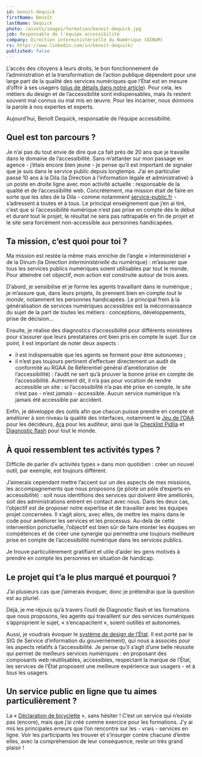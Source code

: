 ```yaml
---
id: benoit-dequick
firstName: Benoît
lastName: Dequick
photo: /assets/images/formation/benoit-dequick.jpg
job: Responsable de l'équipe accessibilité
company: Direction interministérielle du Numérique (DINUM)
rs: https://www.linkedin.com/in/benoit-dequick/
published: false
---
```


<p class="fr-text--lead">L’accès des citoyens à leurs droits, le bon fonctionnement de l’administration et la transformation de l’action publique dépendent pour une large part de la qualité des services numériques que l’État est en mesure d’offrir à ses usagers (<a href="/articles/2024-04-29-nos-experts-ont-la-parole/">plus de détails dans notre article</a>). Pour cela, les métiers du design et de l’accessibilité sont indispensables, mais ils restent souvent mal connus ou mal mis en œuvre. Pour les incarner, nous donnons la parole à nos expertes et experts.</p>

<p class="fr-text--lead">Aujourd’hui, Benoît Dequick, responsable de l’équipe accessibilité.</p>

<h2 class="fr-h6">Quel est ton parcours&nbsp;?</h2>

Je n’ai pas du tout envie de dire que ça fait près de 20 ans que je travaille dans le domaine de l’accessibilité. Sans m’attarder sur mon passage en agence -&nbsp;j’étais encore bien jeune&nbsp;- je pense qu’il est important de signaler que je suis dans le service public depuis longtemps. J’ai en particulier passé 10 ans à la Dila (la Direction à l’information légale et administrative) à un poste en droite ligne avec mon activité actuelle&nbsp;: responsable de la qualité et de l’accessibilité web. Concrètement, ma mission était de faire en sorte que les sites de la Dila -&nbsp;comme notamment <a href="https://service-public.fr">service-public.fr</a>&nbsp;- s’adressent à toutes et à tous. Le principal enseignement que j’en ai tiré, c’est que si l’accessibilité numérique n’est pas prise en compte dès le début et durant tout le projet, le résultat ne sera pas rattrapable en fin de projet et le site sera forcément non-accessible aux personnes handicapées.

<h2 class="fr-h6">Ta mission, c’est quoi pour toi&nbsp;?</h2>

Ma mission est restée la même mais enrichie de l’angle «&nbsp;interministériel&nbsp;» de la Dinum (la Direction *interministérielle* du numérique)&nbsp;: m’assurer que tous les services publics numériques soient utilisables par tout le monde. Pour atteindre cet objectif, mon action est construite autour de trois axes.

D’abord, je sensibilise et je forme les agents travaillant dans le numérique&nbsp;; je m’assure que, dans leurs projets, ils prennent bien en compte *tout le monde*, notamment les personnes handicapées. Le principal frein à la généralisation de services numériques accessibles est la méconnaissance du sujet de la part de toutes les métiers&nbsp;: conceptions, développements, prise de décision…

Ensuite, je réalise des diagnostics d’accessibilité pour différents ministères pour s’assurer que leurs prestataires ont bien pris en compte le sujet. Sur ce point, il est important de noter deux aspects&nbsp;: 

- il est indispensable que les agents se forment pour être autonomes&nbsp;;
- il n’est pas toujours pertinent d’effectuer directement un audit de conformité au RGAA (le Référentiel général d’amélioration de l’accessibilité)&nbsp;: l’audit ne sert qu’à prouver la bonne prise en compte de l’accessibilité. Autrement dit, il n’a pas pour vocation de rendre accessible un site&nbsp;: si l’accessibilité n’a pas été prise en compte, le site n’est pas -&nbsp;n’est *jamais*&nbsp;- accessible. Aucun service numérique n’a jamais été accessible par accident.

Enfin, je développe des outils afin que chacun puisse prendre en compte et améliorer à son niveau la qualité des interfaces, notamment le <a href="https://design.numerique.gouv.fr/outils/jeu-de-oaa/">Jeu de l’OAA</a> pour les décideurs, <a href="https://ara.numerique.gouv.fr/">Ara</a> pour les auditeur, ainsi que la <a href="https://design.numerique.gouv.fr/outils/checklist-pidila/">Checklist Pidila</a> et <a href="https://design.numerique.gouv.fr/outils/diagnostic-flash">Diagnostic flash</a> pour tout le monde.

<h2 class="fr-h6">À quoi ressemblent tes activités types&nbsp;?</h2>

Difficile de parler d’«&nbsp;activités types&nbsp;» dans mon quotidien&nbsp;: créer un nouvel outil, par exemple, est toujours différent. 

J’aimerais cependant mettre l’accent sur un des aspects de mes missions, les accompagnements que nous proposons (je pilote un pôle d’experts en accessibilité)&nbsp;: soit nous identifions des services qui doivent être améliorés, soit des administrations entrent en contact avec nous. Dans les deux cas, l’objectif est de proposer notre expertise et de travailler avec les équipes projet concernées. Il s’agit alors, avec elles, de mettre les mains dans le code pour améliorer les services et les processus. Au-delà de cette intervention ponctuelle, l’objectif est bien sûr de faire monter les équipes en compétences et de créer une synergie qui permettra une toujours meilleure prise en compte de l’accessibilité numérique dans les services publics.

Je trouve particulièrement gratifiant et utile d’aider les gens motivés à prendre en compte les personnes en situation de handicap.

<h2 class="fr-h6">Le projet qui t’a le plus marqué et pourquoi&nbsp;?</h2>

J’ai plusieurs cas que j’aimerais évoquer, donc je prétendrai que la question est au pluriel.

Déjà, je me réjouis qu’à travers l’outil de Diagnostic flash et les formations que nous proposons, les agents qui travaillent sur des services numériques s’approprient le sujet, «&nbsp;s’encapacitent&nbsp;», soient outillés et autonomes.

Aussi, je voudrais évoquer le <a href="https://www.systeme-de-design.gouv.fr/">système de design de l’État</a>. Il est porté par le SIG (le Service d’information du gouvernement), qui nous a associés pour les aspects relatifs à l’accessibilité. Je pense qu’il s’agit d’une belle réussite qui permet de meilleurs services numériques&nbsp;: en proposant des composants web réutilisables, accessibles, respectant la marque de l’État, les services de l’État proposent une meilleure expérience aux usagers -&nbsp;et à *tous* les usagers.

<h2 class="fr-h6">Un service public en ligne que tu aimes particulièrement&nbsp;?</h2>

La «&nbsp;<a href="https://design.numerique.gouv.fr/demo/mauvais-exemple/">Déclaration de bicyclette</a>&nbsp;», sans hésiter&nbsp;! C’est un service qui n’existe pas (encore), mais que j’ai créé comme exercice pour les formations. J’y ai mis les principales erreurs que l’on rencontre sur les -&nbsp;vrais&nbsp;- services en ligne. Voir les participants les trouver et s’insurger contre chacune d’entre elles, avec la compréhension de leur conséquence, reste un très grand plaisir&nbsp;!
